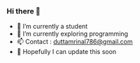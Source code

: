 ### Hi there 👋

- 🔭 I’m currently a student
- 🌱 I’m currently exploring programming
- 📫 Contact : duttamrinal786@gmail.com
- 👾 Hopefully I can update this soon

